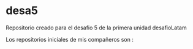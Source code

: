 # desa5
Repositorio creado para el desafio 5 de la primera unidad desafioLatam

Los repositorios iniciales de mis compañeros son :

